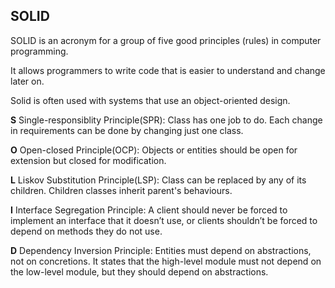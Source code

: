 ## SOLID

SOLID is an acronym for a group of five good principles (rules) in computer programming. 

It allows programmers to write code that is easier to understand and change later on. 

Solid is often used with systems that use an object-oriented design.


**S**  Single-responsiblity Principle(SPR): Class has one job to do. Each change in requirements can be done by changing just one class.

**O**  Open-closed Principle(OCP): Objects or entities should be open for extension but closed for modification.

**L**  Liskov Substitution Principle(LSP): Class can be replaced by any of its children. Children classes inherit parent's behaviours.

**I**  Interface Segregation Principle:  A client should never be forced to implement an interface that it doesn’t use, or clients shouldn’t 
										be forced to depend on methods they do not use.

**D**  Dependency Inversion Principle: Entities must depend on abstractions, not on concretions. It states that the high-level module must not 
                                      depend on the low-level module, but they should depend on abstractions.
